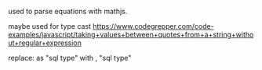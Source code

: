 used to parse equations with mathjs.


maybe used for type cast
https://www.codegrepper.com/code-examples/javascript/taking+values+between+quotes+from+a+string+without+regular+expression

replace: as "sql type" with , "sql type"